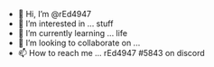 - 👋 Hi, I’m @rEd4947
- 👀 I’m interested in ... stuff
- 🌱 I’m currently learning ... life
- 💞️ I’m looking to collaborate on ...
- 📫 How to reach me ... rEd4947 #5843 on discord

<!---
rEd4947/rEd4947 is a ✨ special ✨ repository because its `README.md` (this file) appears on your GitHub profile.
You can click the Preview link to take a look at your changes.
--->
